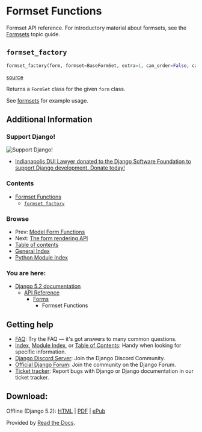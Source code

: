 # Formset Functions

Formset API reference. For introductory material about formsets, see the [Formsets](https://docs.djangoproject.com/en/5.2/topics/forms/formsets/) topic guide.

## `formset_factory`

```python
formset_factory(form, formset=BaseFormSet, extra=1, can_order=False, can_delete=False, max_num=None, validate_max=False, min_num=None, validate_min=False, absolute_max=None, can_delete_extra=True, renderer=None)
```

[source](https://github.com/django/django/blob/stable/5.2.x/django/forms/formsets.py#L534)

Returns a `FormSet` class for the given `form` class.

See [formsets](https://docs.djangoproject.com/en/5.2/topics/forms/formsets/) for example usage.

## Additional Information

### Support Django!

![Support Django!](https://static.djangoproject.com/img/fundraising-heart.cd6bb84ffd33.svg)

- [Indianapolis DUI Lawyer donated to the Django Software Foundation to support Django development. Donate today!](https://www.djangoproject.com/fundraising/)

### Contents

- [Formset Functions](#)
  - [`formset_factory`](#formset-factory)

### Browse

- Prev: [Model Form Functions](https://docs.djangoproject.com/en/5.2/ref/models/)
- Next: [The form rendering API](https://docs.djangoproject.com/en/5.2/ref/forms/renderers/)
- [Table of contents](https://docs.djangoproject.com/en/5.2/contents/)
- [General Index](https://docs.djangoproject.com/en/5.2/genindex/)
- [Python Module Index](https://docs.djangoproject.com/en/5.2/py-modindex/)

### You are here:

- [Django 5.2 documentation](https://docs.djangoproject.com/en/5.2/)
  - [API Reference](https://docs.djangoproject.com/en/5.2/ref/)
    - [Forms](https://docs.djangoproject.com/en/5.2/ref/forms/)
      - Formset Functions

## Getting help

- [FAQ](https://docs.djangoproject.com/en/5.2/faq/): Try the FAQ — it's got answers to many common questions.
- [Index](https://docs.djangoproject.com/en/stable/genindex/), [Module Index](https://docs.djangoproject.com/en/stable/py-modindex/), or [Table of Contents](https://docs.djangoproject.com/en/stable/contents/): Handy when looking for specific information.
- [Django Discord Server](https://chat.djangoproject.com): Join the Django Discord Community.
- [Official Django Forum](https://forum.djangoproject.com/): Join the community on the Django Forum.
- [Ticket tracker](https://code.djangoproject.com/): Report bugs with Django or Django documentation in our ticket tracker.

## Download:

Offline (Django 5.2): [HTML](https://media.djangoproject.com/docs/django-docs-5.2-en.zip) | [PDF](https://media.readthedocs.org/pdf/django/5.2.x/django.pdf) | [ePub](https://media.readthedocs.org/epub/django/5.2.x/django.epub)

Provided by [Read the Docs](https://readthedocs.org/).